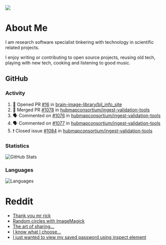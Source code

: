 ![](https://komarev.com/ghpvc/?username=icaoberg)

# About Me
I am research software specialist tinkering with technology in scientific related projects.

I enjoy writing or contributing to open source projects, reusing old tech, playing with new tech, cooking and listening to good music.

## GitHub
### Activity
<!--START_SECTION:activity-->
1. 💪 Opened PR [#16](https://github.com/brain-image-library/bil_info_site/pull/16) in [brain-image-library/bil_info_site](https://github.com/brain-image-library/bil_info_site)
2. 🎉 Merged PR [#1078](https://github.com/hubmapconsortium/ingest-validation-tools/pull/1078) in [hubmapconsortium/ingest-validation-tools](https://github.com/hubmapconsortium/ingest-validation-tools)
3. 🗣 Commented on [#1076](https://github.com/hubmapconsortium/ingest-validation-tools/issues/1076) in [hubmapconsortium/ingest-validation-tools](https://github.com/hubmapconsortium/ingest-validation-tools)
4. 🗣 Commented on [#1077](https://github.com/hubmapconsortium/ingest-validation-tools/issues/1077) in [hubmapconsortium/ingest-validation-tools](https://github.com/hubmapconsortium/ingest-validation-tools)
5. ❗️ Closed issue [#1084](https://github.com/hubmapconsortium/ingest-validation-tools/issues/1084) in [hubmapconsortium/ingest-validation-tools](https://github.com/hubmapconsortium/ingest-validation-tools)
<!--END_SECTION:activity-->

### Statistics
![GitHub Stats](https://github-readme-stats.vercel.app/api?username=icaoberg&count_private=true&show_icons=true)

### Languages
![Languages](https://github-readme-stats.vercel.app/api/top-langs/?username=icaoberg&show_icons=true&langs_count=10&hide=HTML,CSS,M)

# Reddit
<!-- BLOG-POST-LIST:START -->
- [Thank you mr rick](https://www.reddit.com/r/u_icaoberg/comments/pvvwci/thank_you_mr_rick/)
- [Random circles with ImageMagick](https://www.reddit.com/r/u_icaoberg/comments/p04t90/random_circles_with_imagemagick/)
- [The art of sharing...](https://www.reddit.com/r/u_icaoberg/comments/oyp9pc/the_art_of_sharing/)
- [I know what I choose…](https://www.reddit.com/r/u_icaoberg/comments/oyoolb/i_know_what_i_choose/)
- [I just wanted to view my saved password using inspect element](https://www.reddit.com/r/u_icaoberg/comments/oyol4r/i_just_wanted_to_view_my_saved_password_using/)
<!-- BLOG-POST-LIST:END -->

